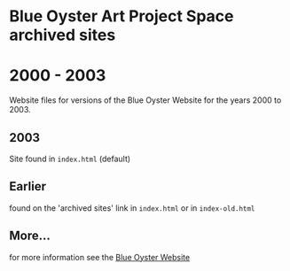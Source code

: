# Blue Oyster Art Project Space archived sites
# 2000 - 2003

Website files for versions of the Blue Oyster Website for the years 2000 to 2003.

## 2003

Site found in `index.html` (default)

## Earlier

found on the 'archived sites' link in `index.html` or in `index-old.html`


## More...

for more information see the [Blue Oyster Website](http://blueoyster.org.nz)
